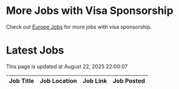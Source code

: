 # More Jobs with Visa Sponsorship

Check out [Europe Jobs](https://github.com/sureshparimi/europejobs#latest-jobs) for more jobs with visa sponsorship.

# Latest Jobs

This page is updated at August 22, 2025 22:00:07

| Job Title | Job Location | Job Link | Job Posted |
| --- | --- | --- | --- |
